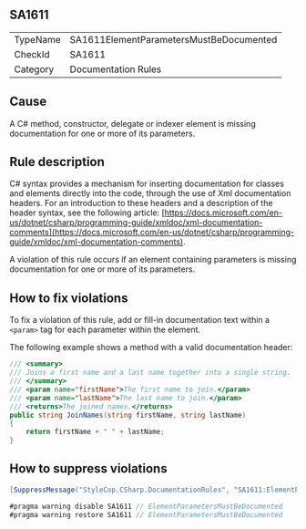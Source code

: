 ﻿## SA1611

<table>
<tr>
  <td>TypeName</td>
  <td>SA1611ElementParametersMustBeDocumented</td>
</tr>
<tr>
  <td>CheckId</td>
  <td>SA1611</td>
</tr>
<tr>
  <td>Category</td>
  <td>Documentation Rules</td>
</tr>
</table>

## Cause

A C# method, constructor, delegate or indexer element is missing documentation for one or more of its parameters.

## Rule description

C# syntax provides a mechanism for inserting documentation for classes and elements directly into the code, through the use of Xml documentation headers. For an introduction to these headers and a description of the header syntax, see the following article: [https://docs.microsoft.com/en-us/dotnet/csharp/programming-guide/xmldoc/xml-documentation-comments](https://docs.microsoft.com/en-us/dotnet/csharp/programming-guide/xmldoc/xml-documentation-comments).

A violation of this rule occurs if an element containing parameters is missing documentation for one or more of its parameters.

## How to fix violations

To fix a violation of this rule, add or fill-in documentation text within a `<param>` tag for each parameter within the element.

The following example shows a method with a valid documentation header:

```csharp
/// <summary>
/// Joins a first name and a last name together into a single string.
/// </summary>
/// <param name="firstName">The first name to join.</param>
/// <param name="lastName">The last name to join.</param>
/// <returns>The joined names.</returns>
public string JoinNames(string firstName, string lastName)
{
    return firstName + " " + lastName;
}
```

## How to suppress violations

```csharp
[SuppressMessage("StyleCop.CSharp.DocumentationRules", "SA1611:ElementParametersMustBeDocumented", Justification = "Reviewed.")]
```

```csharp
#pragma warning disable SA1611 // ElementParametersMustBeDocumented
#pragma warning restore SA1611 // ElementParametersMustBeDocumented
```
